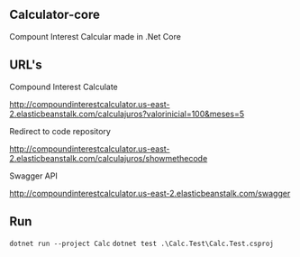 ## Calculator-core
Compount Interest Calcular made in .Net Core

## URL's
Compound Interest Calculate

http://compoundinterestcalculator.us-east-2.elasticbeanstalk.com/calculajuros?valorinicial=100&meses=5

Redirect to code repository

http://compoundinterestcalculator.us-east-2.elasticbeanstalk.com/calculajuros/showmethecode

Swagger API

http://compoundinterestcalculator.us-east-2.elasticbeanstalk.com/swagger

## Run

```dotnet run --project Calc```
```dotnet test .\Calc.Test\Calc.Test.csproj```